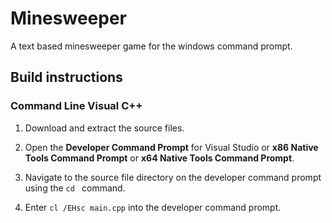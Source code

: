 # Minesweeper
A text based minesweeper game for the windows command prompt.



## Build instructions

### Command Line Visual C++ 

1. Download and extract the source files.

2. Open the **Developer Command Prompt** for Visual Studio or **x86 Native Tools Command Prompt** or **x64 Native Tools Command Prompt**. 

3. Navigate to the source file directory on the developer command prompt using the `cd ` command.

4. Enter `cl /EHsc main.cpp` into the developer command prompt.
